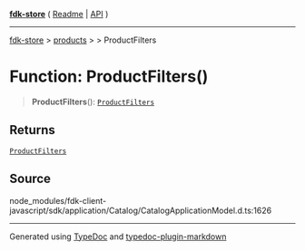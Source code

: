 [**fdk-store**](../../../README.md) ( [Readme](../../../README.md) \| [API](../../../API.md) )

---

[fdk-store](../../../API.md) > [products](../../README.md) > [<internal>](../README.md) > ProductFilters

# Function: ProductFilters()

> **ProductFilters**(): [`ProductFilters`](../type-aliases/type-alias.ProductFilters.md)

## Returns

[`ProductFilters`](../type-aliases/type-alias.ProductFilters.md)

## Source

node_modules/fdk-client-javascript/sdk/application/Catalog/CatalogApplicationModel.d.ts:1626

---

Generated using [TypeDoc](https://typedoc.org/) and [typedoc-plugin-markdown](https://www.npmjs.com/package/typedoc-plugin-markdown)
